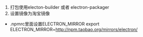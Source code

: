 1. 打包使用electon-builder 或者 electron-packager
2. 设置镜像为淘宝镜像 
  * .npmrc里面设置ELECTRON_MIRROR
  export ELECTRON_MIRROR=http://npm.taobao.org/mirrors/electron/